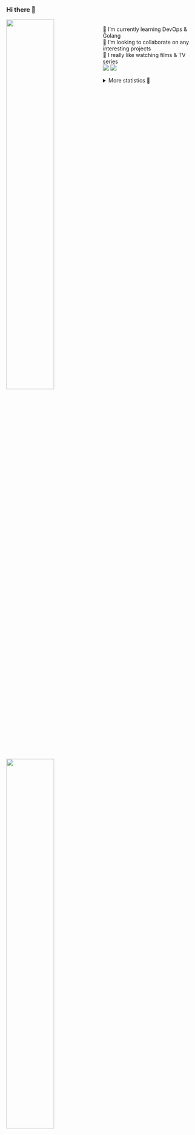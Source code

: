 ### Hi there 👋


[<img align="left" width="50%" src="https://github-readme-stats.vercel.app/api?username=rufusnufus&hide=issues&show_icons=true&count_private=true&theme=transparent&title_color=FF6F40&text_color=FBF9F8&icon_color=F48242&hide_border=true&hide_title=true#gh-dark-mode-only">](https://metrics.lecoq.io/rufusnufus#gh-dark-mode-only)
[<img align="left" width="50%" src="https://github-readme-stats.vercel.app/api?username=rufusnufus&hide=issues&show_icons=true&count_private=true&theme=transparent&title_color=FF6533&text_color=4D4644&icon_color=FF8038&hide_border=true&hide_title=true#gh-light-mode-only">](https://metrics.lecoq.io/rufusnufus#gh-light-mode-only)

<p>
  <br>
  🌱 I’m currently learning DevOps & Golang</br>
  👯 I’m looking to collaborate on any interesting projects</br>
  🎥 I really like watching films & TV series</br>
  <a href="https://linkedin.com/in/rufusnufus"><img src="https://img.shields.io/badge/linkedin-0077B5.svg?style=for-the-badge&logo=linkedin&logoColor=white"/></a>
  <a href="https://t.me/rufusnufus"><img src="https://img.shields.io/badge/-telegram-black?style=for-the-badge&color=blue&logo=telegram"/></a>
</p>

<p text-align="left">
<details>
  <summary>More statistics 👀</summary><br/>

<!--START_SECTION:waka-->
![Code Time](http://img.shields.io/badge/Code%20Time-656%20hrs%2015%20mins-blue)

![Profile Views](http://img.shields.io/badge/Profile%20Views-0-blue)

**I'm an Early 🐤** 

```text
🌞 Morning                11429 commits       ██████░░░░░░░░░░░░░░░░░░░   22.90 % 
🌆 Daytime                28619 commits       ██████████████░░░░░░░░░░░   57.33 % 
🌃 Evening                8832 commits        ████░░░░░░░░░░░░░░░░░░░░░   17.69 % 
🌙 Night                  1039 commits        █░░░░░░░░░░░░░░░░░░░░░░░░   02.08 % 
```
📅 **I'm Most Productive on Monday** 

```text
Monday                   10832 commits       █████░░░░░░░░░░░░░░░░░░░░   21.70 % 
Tuesday                  9224 commits        █████░░░░░░░░░░░░░░░░░░░░   18.48 % 
Wednesday                10418 commits       █████░░░░░░░░░░░░░░░░░░░░   20.87 % 
Thursday                 9576 commits        █████░░░░░░░░░░░░░░░░░░░░   19.18 % 
Friday                   8623 commits        ████░░░░░░░░░░░░░░░░░░░░░   17.27 % 
Saturday                 783 commits         ░░░░░░░░░░░░░░░░░░░░░░░░░   01.57 % 
Sunday                   463 commits         ░░░░░░░░░░░░░░░░░░░░░░░░░   00.93 % 
```


📊 **This Week I Spent My Time On** 

```text
💬 Programming Languages: 
YAML                     3 hrs 39 mins       ████████░░░░░░░░░░░░░░░░░   30.57 % 
Other                    3 hrs 20 mins       ███████░░░░░░░░░░░░░░░░░░   27.95 % 
HCL                      2 hrs 44 mins       ██████░░░░░░░░░░░░░░░░░░░   22.86 % 
Go                       1 hr 43 mins        ████░░░░░░░░░░░░░░░░░░░░░   14.39 % 
Terraform                17 mins             █░░░░░░░░░░░░░░░░░░░░░░░░   02.43 % 

🔥 Editors: 
VS Code                  9 hrs 21 mins       ████████████████████░░░░░   78.17 % 
iTerm2                   2 hrs 36 mins       █████░░░░░░░░░░░░░░░░░░░░   21.83 % 
```

**I Mostly Code in Go** 

```text
Go                       37 repos            █████░░░░░░░░░░░░░░░░░░░░   21.51 % 
Python                   15 repos            ██░░░░░░░░░░░░░░░░░░░░░░░   08.72 % 
Smarty                   11 repos            ██░░░░░░░░░░░░░░░░░░░░░░░   06.40 % 
Kotlin                   8 repos             █░░░░░░░░░░░░░░░░░░░░░░░░   04.65 % 
HCL                      7 repos             █░░░░░░░░░░░░░░░░░░░░░░░░   04.07 % 
```




 Last Updated on 01/02/2024 01:08:11 UTC
<!--END_SECTION:waka-->

</details>
</p>
